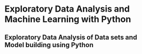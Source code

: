 # Exploratory Data Analysis and Machine Learning with Python
## Exploratory Data Analysis of Data sets and Model building using Python 
